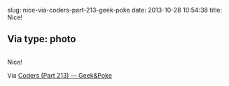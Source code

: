 slug: nice-via-coders-part-213-geek-poke
date: 2013-10-28 10:54:38
title: Nice!

 Via 
type: photo
---

<a href="http://geek-and-poke.com/geekandpoke/2013/8/13/coders-part-213"><img src="{{@asset.url swerner/tumblr/2013-10-28-nice-via-coders-part-213-geek-poke-58bb8159c2.jpeg}}" alt=""/></a>

Nice!

 Via [Coders (Part 213) — Geek&Poke](http://geek-and-poke.com/geekandpoke/2013/8/13/coders-part-213)
